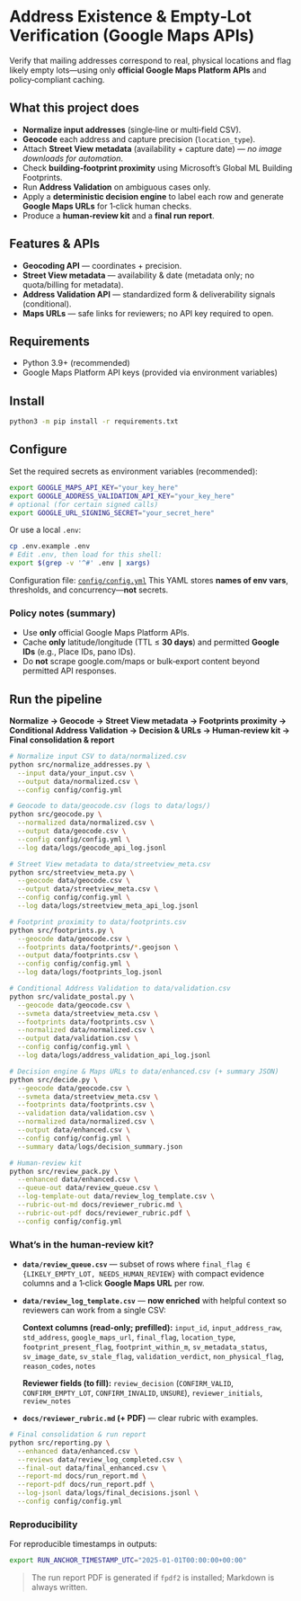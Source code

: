 # Address Existence & Empty‑Lot Verification (Google Maps APIs)

Verify that mailing addresses correspond to real, physical locations and flag likely empty lots—using only **official Google Maps Platform APIs** and policy‑compliant caching.

## What this project does

- **Normalize input addresses** (single‑line or multi‑field CSV).
- **Geocode** each address and capture precision (`location_type`).
- Attach **Street View metadata** (availability + capture date) — *no image downloads for automation*.
- Check **building‑footprint proximity** using Microsoft’s Global ML Building Footprints.
- Run **Address Validation** on ambiguous cases only.
- Apply a **deterministic decision engine** to label each row and generate **Google Maps URLs** for 1‑click human checks.
- Produce a **human‑review kit** and a **final run report**.

## Features & APIs

- **Geocoding API** — coordinates + precision.
- **Street View metadata** — availability & date (metadata only; no quota/billing for metadata).
- **Address Validation API** — standardized form & deliverability signals (conditional).
- **Maps URLs** — safe links for reviewers; no API key required to open.

## Requirements

- Python 3.9+ (recommended)
- Google Maps Platform API keys (provided via environment variables)

## Install

```bash
python3 -m pip install -r requirements.txt
```

## Configure

Set the required secrets as environment variables (recommended):

```bash
export GOOGLE_MAPS_API_KEY="your_key_here"
export GOOGLE_ADDRESS_VALIDATION_API_KEY="your_key_here"
# optional (for certain signed calls)
export GOOGLE_URL_SIGNING_SECRET="your_secret_here"
```

Or use a local `.env`:

```bash
cp .env.example .env
# Edit .env, then load for this shell:
export $(grep -v '^#' .env | xargs)
```

Configuration file: [`config/config.yml`](config/config.yml)
This YAML stores **names of env vars**, thresholds, and concurrency—**not** secrets.

### Policy notes (summary)

* Use **only** official Google Maps Platform APIs.
* Cache **only** latitude/longitude (TTL ≤ **30 days**) and permitted **Google IDs** (e.g., Place IDs, pano IDs).
* Do **not** scrape google.com/maps or bulk‑export content beyond permitted API responses.

## Run the pipeline

**Normalize → Geocode → Street View metadata → Footprints proximity → Conditional Address Validation → Decision & URLs → Human‑review kit → Final consolidation & report**

```bash
# Normalize input CSV to data/normalized.csv
python src/normalize_addresses.py \
  --input data/your_input.csv \
  --output data/normalized.csv \
  --config config/config.yml

# Geocode to data/geocode.csv (logs to data/logs/)
python src/geocode.py \
  --normalized data/normalized.csv \
  --output data/geocode.csv \
  --config config/config.yml \
  --log data/logs/geocode_api_log.jsonl

# Street View metadata to data/streetview_meta.csv
python src/streetview_meta.py \
  --geocode data/geocode.csv \
  --output data/streetview_meta.csv \
  --config config/config.yml \
  --log data/logs/streetview_meta_api_log.jsonl

# Footprint proximity to data/footprints.csv
python src/footprints.py \
  --geocode data/geocode.csv \
  --footprints data/footprints/*.geojson \
  --output data/footprints.csv \
  --config config/config.yml \
  --log data/logs/footprints_log.jsonl

# Conditional Address Validation to data/validation.csv
python src/validate_postal.py \
  --geocode data/geocode.csv \
  --svmeta data/streetview_meta.csv \
  --footprints data/footprints.csv \
  --normalized data/normalized.csv \
  --output data/validation.csv \
  --config config/config.yml \
  --log data/logs/address_validation_api_log.jsonl

# Decision engine & Maps URLs to data/enhanced.csv (+ summary JSON)
python src/decide.py \
  --geocode data/geocode.csv \
  --svmeta data/streetview_meta.csv \
  --footprints data/footprints.csv \
  --validation data/validation.csv \
  --normalized data/normalized.csv \
  --output data/enhanced.csv \
  --config config/config.yml \
  --summary data/logs/decision_summary.json

# Human‑review kit
python src/review_pack.py \
  --enhanced data/enhanced.csv \
  --queue-out data/review_queue.csv \
  --log-template-out data/review_log_template.csv \
  --rubric-out-md docs/reviewer_rubric.md \
  --rubric-out-pdf docs/reviewer_rubric.pdf \
  --config config/config.yml
```

### What’s in the human‑review kit?

* **`data/review_queue.csv`** — subset of rows where `final_flag ∈ {LIKELY_EMPTY_LOT, NEEDS_HUMAN_REVIEW}` with compact evidence columns and a 1‑click **Google Maps URL** per row.

* **`data/review_log_template.csv`** — **now enriched** with helpful context so reviewers can work from a single CSV:

  **Context columns (read‑only; prefilled):**
  `input_id`, `input_address_raw`, `std_address`, `google_maps_url`, `final_flag`,
  `location_type`, `footprint_present_flag`, `footprint_within_m`,
  `sv_metadata_status`, `sv_image_date`, `sv_stale_flag`,
  `validation_verdict`, `non_physical_flag`, `reason_codes`, `notes`

  **Reviewer fields (to fill):**
  `review_decision` (`CONFIRM_VALID`, `CONFIRM_EMPTY_LOT`, `CONFIRM_INVALID`, `UNSURE`),
  `reviewer_initials`, `review_notes`

* **`docs/reviewer_rubric.md` (+ PDF)** — clear rubric with examples.

```bash
# Final consolidation & run report
python src/reporting.py \
  --enhanced data/enhanced.csv \
  --reviews data/review_log_completed.csv \
  --final-out data/final_enhanced.csv \
  --report-md docs/run_report.md \
  --report-pdf docs/run_report.pdf \
  --log-jsonl data/logs/final_decisions.jsonl \
  --config config/config.yml
```

### Reproducibility

For reproducible timestamps in outputs:

```bash
export RUN_ANCHOR_TIMESTAMP_UTC="2025-01-01T00:00:00+00:00"
```

> The run report PDF is generated if `fpdf2` is installed; Markdown is always written.
